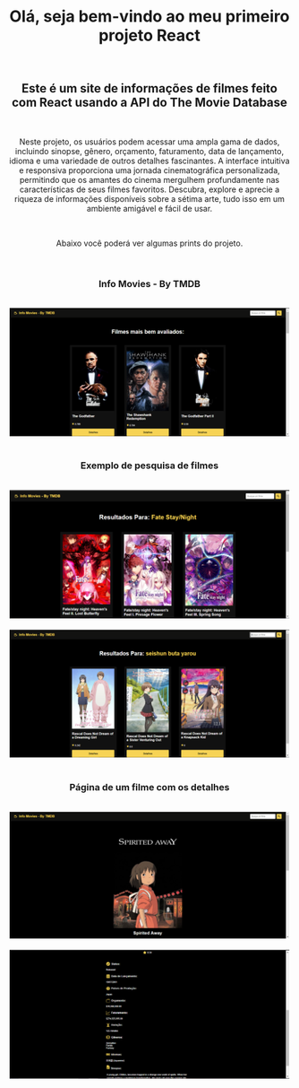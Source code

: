 <h1 align = "center"> Olá, seja bem-vindo ao meu primeiro projeto React </h1>
<br>
<h2 align = "center"> Este é um site de informações de filmes feito com React usando a API do The Movie Database</h2>
<br>
<p align = "center"> Neste projeto, os usuários podem acessar uma ampla gama de dados, incluindo sinopse, gênero, orçamento, faturamento, data de lançamento, idioma e uma variedade de outros detalhes fascinantes. A interface intuitiva e responsiva proporciona uma jornada cinematográfica personalizada, permitindo que os amantes do cinema mergulhem profundamente nas características de seus filmes favoritos. Descubra, explore e aprecie a riqueza de informações disponíveis sobre a sétima arte, tudo isso em um ambiente amigável e fácil de usar. </p>
<br>
<p align = "center"> Abaixo você poderá ver algumas prints do projeto.</p>
<br>
<h3 align = "center"> Info Movies - By TMDB</h3>
<br>
<div align = "center">
<img src="info_movies/public/IMG/Capturar1.PNG" width="500px">
</div>
<br>
<h3 align = "center"> Exemplo de pesquisa de filmes</h3>
<br>
<div align="center">
<img src="info_movies/public/IMG/Capturar3.PNG" width = "500px">
</div>
<br>
<div align="center">
<img src="info_movies/public/IMG/Capturar4.PNG" width = "500px">
</div>
<br>
<h3 align = "center"> Página de um filme com os detalhes</h3>
<br>
<div align="center">
<img src="./info_movies/public/IMG/capturar2.1.jpg" width = "500px">
</div>
<br>
<div align="center">
<img src="./info_movies/public/IMG/capturar2.2.jpg" width = "500px">
</div>
<br>
